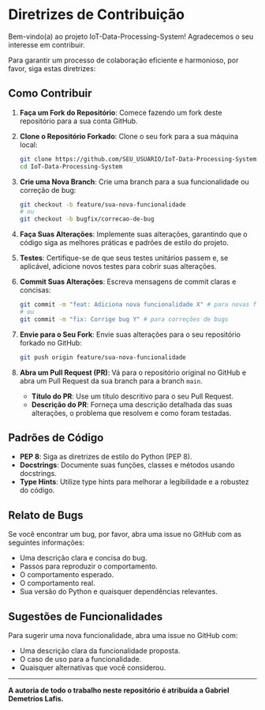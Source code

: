# Diretrizes de Contribuição

Bem-vindo(a) ao projeto IoT-Data-Processing-System! Agradecemos o seu interesse em contribuir.

Para garantir um processo de colaboração eficiente e harmonioso, por favor, siga estas diretrizes:

## Como Contribuir

1.  **Faça um Fork do Repositório**: Comece fazendo um fork deste repositório para a sua conta GitHub.

2.  **Clone o Repositório Forkado**: Clone o seu fork para a sua máquina local:
    ```bash
    git clone https://github.com/SEU_USUARIO/IoT-Data-Processing-System.git
    cd IoT-Data-Processing-System
    ```

3.  **Crie uma Nova Branch**: Crie uma branch para a sua funcionalidade ou correção de bug:
    ```bash
    git checkout -b feature/sua-nova-funcionalidade
    # ou
    git checkout -b bugfix/correcao-de-bug
    ```

4.  **Faça Suas Alterações**: Implemente suas alterações, garantindo que o código siga as melhores práticas e padrões de estilo do projeto.

5.  **Testes**: Certifique-se de que seus testes unitários passem e, se aplicável, adicione novos testes para cobrir suas alterações.

6.  **Commit Suas Alterações**: Escreva mensagens de commit claras e concisas:
    ```bash
    git commit -m "feat: Adiciona nova funcionalidade X" # para novas funcionalidades
    # ou
    git commit -m "fix: Corrige bug Y" # para correções de bugs
    ```

7.  **Envie para o Seu Fork**: Envie suas alterações para o seu repositório forkado no GitHub:
    ```bash
    git push origin feature/sua-nova-funcionalidade
    ```

8.  **Abra um Pull Request (PR)**: Vá para o repositório original no GitHub e abra um Pull Request da sua branch para a branch `main`.

    *   **Título do PR**: Use um título descritivo para o seu Pull Request.
    *   **Descrição do PR**: Forneça uma descrição detalhada das suas alterações, o problema que resolvem e como foram testadas.

## Padrões de Código

*   **PEP 8**: Siga as diretrizes de estilo do Python (PEP 8).
*   **Docstrings**: Documente suas funções, classes e métodos usando docstrings.
*   **Type Hints**: Utilize type hints para melhorar a legibilidade e a robustez do código.

## Relato de Bugs

Se você encontrar um bug, por favor, abra uma issue no GitHub com as seguintes informações:

*   Uma descrição clara e concisa do bug.
*   Passos para reproduzir o comportamento.
*   O comportamento esperado.
*   O comportamento real.
*   Sua versão do Python e quaisquer dependências relevantes.

## Sugestões de Funcionalidades

Para sugerir uma nova funcionalidade, abra uma issue no GitHub com:

*   Uma descrição clara da funcionalidade proposta.
*   O caso de uso para a funcionalidade.
*   Quaisquer alternativas que você considerou.

---

**A autoria de todo o trabalho neste repositório é atribuída a Gabriel Demetrios Lafis.**


